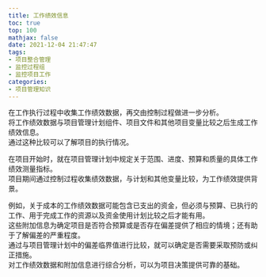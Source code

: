 ```yaml
---
title: 工作绩效信息
toc: true
top: 100
mathjax: false
date: 2021-12-04 21:47:47
tags:
- 项目整合管理
- 监控过程组
- 监控项目工作
categories:
- 项目管理知识
---
```

在工作执行过程中收集工作绩效数据，再交由控制过程做进一步分析。  
将工作绩效数据与项目管理计划组件、项目文件和其他项目变量比较之后生成工作绩效信息。  
通过这种比较可以了解项目的执行情况。

在项目开始时，就在项目管理计划中规定关于范围、进度、预算和质量的具体工作绩效测量指标。  
项目期间通过控制过程收集绩效数据，与计划和其他变量比较，为工作绩效提供背景。

例如，关于成本的工作绩效数据可能包含已支出的资金，但必须与预算、已执行的工作、用于完成工作的资源以及资金使用计划比较之后才能有用。  
这些附加信息为确定项目是否符合预算或是否存在偏差提供了相应的情境；还有助于了解偏差的严重程度。  
通过与项目管理计划中的偏差临界值进行比较，就可以确定是否需要采取预防或纠正措施。  
对工作绩效数据和附加信息进行综合分析，可以为项目决策提供可靠的基础。
